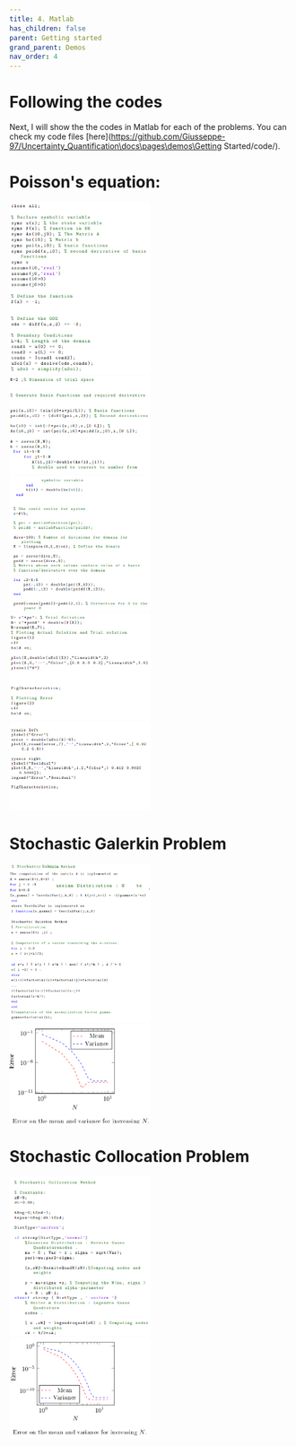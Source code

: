 ```yaml
---
title: 4. Matlab
has_children: false
parent: Getting started
grand_parent: Demos
nav_order: 4
---
```


# Following the codes

Next, I will show the the codes in Matlab for each of the problems. You can check my code files [here](https://github.com/Giusseppe-97/Uncertainty_Quantification\docs\pages\demos\Getting Started\/code/).

# Poisson's equation:
<img src="mat1.png" width="50%">
<img src="mat2.png" width="50%">
<img src="mat3.png" width="50%">
<img src="mat4.png" width="50%">
<img src="mat5.png" width="50%">

# Stochastic Galerkin Problem 

<img src="code ga.png" width="50%">
<img src="Solution.png" width="50%">

#  Stochastic Collocation Problem

<img src="mat_col1.png" width="50%">
<img src="solution_.png" width="50%">
